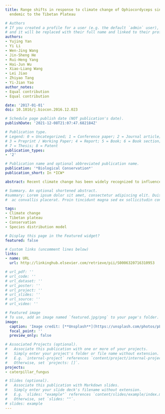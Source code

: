 ```yaml
---
title: Range shifts in response to climate change of Ophiocordyceps sinensis, a fungus
  endemic to the Tibetan Plateau

# Authors
# If you created a profile for a user (e.g. the default `admin` user), write the username (folder name) here 
# and it will be replaced with their full name and linked to their profile.
authors:
- Yujing Yan
- Yi Li
- Wen-Jing Wang
- Jin-Sheng He
- Rui-Heng Yang
- Hai-Jun Wu
- Xiao-Liang Wang
- Lei Jiao
- Zhiyao Tang
- Yi-Jian Yao
author_notes:
- Equal contribution
- Equal contribution

date: '2017-01-01'
doi: 10.1016/j.biocon.2016.12.023

# Schedule page publish date (NOT publication's date).
publishDate: '2021-12-08T21:07:47.682184Z'

# Publication type.
# Legend: 0 = Uncategorized; 1 = Conference paper; 2 = Journal article;
# 3 = Preprint / Working Paper; 4 = Report; 5 = Book; 6 = Book section;
# 7 = Thesis; 8 = Patent
publication_types:
- '2'

# Publication name and optional abbreviated publication name.
publication: '*Biological Conservation*'
publication_short: In *ICW*

abstract: Recent climate change has been widely recognized to influence the distribution of many plants and animals, while its impacts on the distribution of fungi remain largely unknown. Here, we used Ophiocordyceps sinensis, an entomopathogenic fungus and important traditional Chinese medicine whose distribution range was reported as decreased on the Tibetan Plateau in recent decades, as an example to predict the current potential distribution and the possible range shifts in response to climate change of a fungus by using extensive field records and an ensemble species distribution modeling method. It is demonstrated that the distribution range of the fungus wound decrease significantly, shifting upward in altitude and toward the central part of the Plateau. In an unlim- ited dispersal scenario, net habitat losses of 19% for both years 2050 and 2070 under representative concentration pathways (RCP) 2.6 and of 8% and 4% under RCP8.5 for the years 2050 and 2070, respectively, were predicted. If a non-dispersal scenario was considered, 36–39% of the current habitats would be lost in the future. The results presented here will not only provide useful information for the conservation of O. sinensis, but also provide a rep- resentative case of evaluating impacts of climate change on fungal distribution using species distribution model- ing method.

# Summary. An optional shortened abstract.
#summary: Lorem ipsum dolor sit amet, consectetur adipiscing elit. Duis posuere tellus
#  ac convallis placerat. Proin tincidunt magna sed ex sollicitudin condimentum.

tags:
- Climate change
- Tibetan plateau
- Conservation
- Species distribution model

# Display this page in the Featured widget?
featured: false

# Custom links (uncomment lines below)
links:
- name: URL
  url: http://linkinghub.elsevier.com/retrieve/pii/S0006320716310953

# url_pdf: ''
# url_code: ''
# url_dataset: ''
# url_poster: ''
# url_project: ''
# url_slides: ''
# url_source: ''
# url_video: ''

# Featured image
# To use, add an image named `featured.jpg/png` to your page's folder. 
image:
  caption: 'Image credit: [**Unsplash**](https://unsplash.com/photos/pLCdAaMFLTE)'
  focal_point: ''
  preview_only: false

# Associated Projects (optional).
#   Associate this publication with one or more of your projects.
#   Simply enter your project's folder or file name without extension.
#   E.g. `internal-project` references `content/project/internal-project/index.md`.
#   Otherwise, set `projects: []`.
projects:
- caterpillar_fungus

# Slides (optional).
#   Associate this publication with Markdown slides.
#   Simply enter your slide deck's filename without extension.
#   E.g. `slides: "example"` references `content/slides/example/index.md`.
#   Otherwise, set `slides: ""`.
# slides: example
---
```


